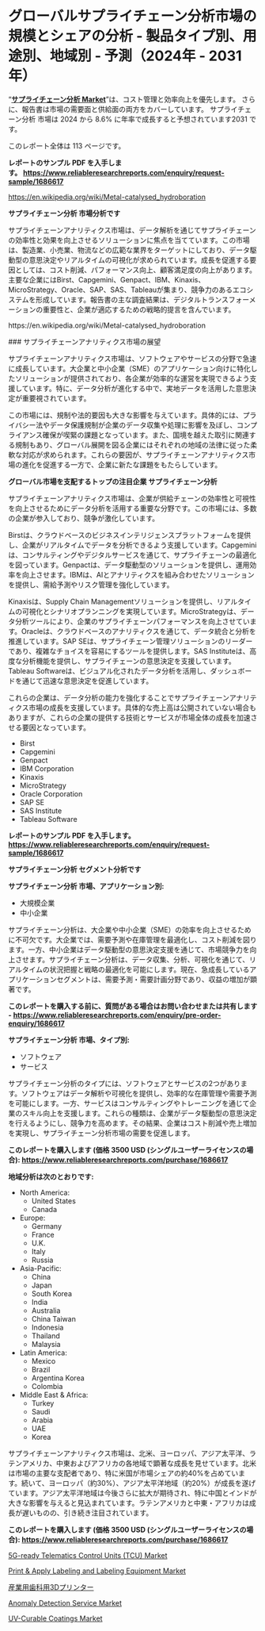 <p><h1>グローバルサプライチェーン分析市場の規模とシェアの分析 - 製品タイプ別、用途別、地域別 - 予測（2024年 - 2031年）</h1></p><p>&ldquo;<strong><a href="https://www.reliableresearchreports.com/supply-chain-analytics-r1686617">サプライチェーン分析 Market</a></strong>&rdquo;は、コスト管理と効率向上を優先します。 さらに、報告書は市場の需要面と供給面の両方をカバーしています。 サプライチェーン分析 市場は 2024 から 8.6% に年率で成長すると予想されています2031 です。</p>
<p>このレポート全体は 113 ページです。</p>
<p><strong>レポートのサンプル PDF を入手します。&nbsp;<a href="https://www.reliableresearchreports.com/enquiry/request-sample/1686617">https://www.reliableresearchreports.com/enquiry/request-sample/1686617</a></strong></p>
<p><a href="https://en.wikipedia.org/wiki/Metal-catalysed_hydroboration">https://en.wikipedia.org/wiki/Metal-catalysed_hydroboration</a></p>
<p><strong>サプライチェーン分析 市場分析です</strong></p>
<p><p>サプライチェーンアナリティクス市場は、データ解析を通じてサプライチェーンの効率性と効果を向上させるソリューションに焦点を当てています。この市場は、製造業、小売業、物流などの広範な業界をターゲットにしており、データ駆動型の意思決定やリアルタイムの可視化が求められています。成長を促進する要因としては、コスト削減、パフォーマンス向上、顧客満足度の向上があります。主要な企業にはBirst、Capgemini、Genpact、IBM、Kinaxis、MicroStrategy、Oracle、SAP、SAS、Tableauが集まり、競争力のあるエコシステムを形成しています。報告書の主な調査結果は、デジタルトランスフォーメーションの重要性と、企業が適応するための戦略的提言を含んでいます。</p></p>
<p>https://en.wikipedia.org/wiki/Metal-catalysed_hydroboration</p>
<p><p>### サプライチェーンアナリティクス市場の展望</p><p>サプライチェーンアナリティクス市場は、ソフトウェアやサービスの分野で急速に成長しています。大企業と中小企業（SME）のアプリケーション向けに特化したソリューションが提供されており、各企業が効率的な運営を実現できるよう支援しています。特に、データ分析が進化する中で、実地データを活用した意思決定が重要視されています。</p><p>この市場には、規制や法的要因も大きな影響を与えています。具体的には、プライバシー法やデータ保護規制が企業のデータ収集や処理に影響を及ぼし、コンプライアンス確保が喫緊の課題となっています。また、国境を越えた取引に関連する規制もあり、グローバル展開を図る企業にはそれぞれの地域の法律に従った柔軟な対応が求められます。これらの要因が、サプライチェーンアナリティクス市場の進化を促進する一方で、企業に新たな課題をもたらしています。</p></p>
<p><strong>グローバル市場を支配するトップの注目企業 サプライチェーン分析</strong></p>
<p><p>サプライチェーンアナリティクス市場は、企業が供給チェーンの効率性と可視性を向上させるためにデータ分析を活用する重要な分野です。この市場には、多数の企業が参入しており、競争が激化しています。</p><p>Birstは、クラウドベースのビジネスインテリジェンスプラットフォームを提供し、企業がリアルタイムでデータを分析できるよう支援しています。Capgeminiは、コンサルティングやデジタルサービスを通じて、サプライチェーンの最適化を図っています。Genpactは、データ駆動型のソリューションを提供し、運用効率を向上させます。IBMは、AIとアナリティクスを組み合わせたソリューションを提供し、需給予測やリスク管理を強化しています。</p><p>Kinaxisは、Supply Chain Managementソリューションを提供し、リアルタイムの可視化とシナリオプランニングを実現しています。MicroStrategyは、データ分析ツールにより、企業のサプライチェーンパフォーマンスを向上させています。Oracleは、クラウドベースのアナリティクスを通じて、データ統合と分析を推進しています。SAP SEは、サプライチェーン管理ソリューションのリーダーであり、複雑なチョイスを容易にするツールを提供します。SAS Instituteは、高度な分析機能を提供し、サプライチェーンの意思決定を支援しています。Tableau Softwareは、ビジュアル化されたデータ分析を活用し、ダッシュボードを通じて迅速な意思決定を促進しています。</p><p>これらの企業は、データ分析の能力を強化することでサプライチェーンアナリティクス市場の成長を支援しています。具体的な売上高は公開されていない場合もありますが、これらの企業の提供する技術とサービスが市場全体の成長を加速させる要因となっています。</p></p>
<p><ul><li>Birst</li><li>Capgemini</li><li>Genpact</li><li>IBM Corporation</li><li>Kinaxis</li><li>MicroStrategy</li><li>Oracle Corporation</li><li>SAP SE</li><li>SAS Institute</li><li>Tableau Software</li></ul></p>
<p><strong>レポートのサンプル PDF を入手します。 <a href="https://www.reliableresearchreports.com/enquiry/request-sample/1686617">https://www.reliableresearchreports.com/enquiry/request-sample/1686617</a></strong></p>
<p><strong>サプライチェーン分析 セグメント分析です</strong></p>
<p><strong>サプライチェーン分析 市場、アプリケーション別:</strong></p>
<p><ul><li>大規模企業</li><li>中小企業</li></ul></p>
<p><p>サプライチェーン分析は、大企業や中小企業（SME）の効率を向上させるために不可欠です。大企業では、需要予測や在庫管理を最適化し、コスト削減を図ります。一方、中小企業はデータ駆動型の意思決定支援を通じて、市場競争力を向上させます。サプライチェーン分析は、データ収集、分析、可視化を通じて、リアルタイムの状況把握と戦略の最適化を可能にします。現在、急成長しているアプリケーションセグメントは、需要予測・需要計画分野であり、収益の増加が顕著です。</p></p>
<p><strong>このレポートを購入する前に、質問がある場合はお問い合わせまたは共有します - <a href="https://www.reliableresearchreports.com/enquiry/pre-order-enquiry/1686617">https://www.reliableresearchreports.com/enquiry/pre-order-enquiry/1686617</a></strong></p>
<p><strong>サプライチェーン分析 市場、タイプ別:</strong></p>
<p><ul><li>ソフトウェア</li><li>サービス</li></ul></p>
<p><p>サプライチェーン分析のタイプには、ソフトウェアとサービスの2つがあります。ソフトウェアはデータ解析や可視化を提供し、効率的な在庫管理や需要予測を可能にします。一方、サービスはコンサルティングやトレーニングを通じて企業のスキル向上を支援します。これらの種類は、企業がデータ駆動型の意思決定を行えるようにし、競争力を高めます。その結果、企業はコスト削減や売上増加を実現し、サプライチェーン分析市場の需要を促進します。</p></p>
<p><strong>このレポートを購入します (価格 3500 USD (シングルユーザーライセンスの場合): <a href="https://www.reliableresearchreports.com/purchase/1686617">https://www.reliableresearchreports.com/purchase/1686617</a></strong></p>
<p><strong>地域分析は次のとおりです:</strong></p>
<p><ul>
    <li>
        North America:
        <ul>
            <li>United States</li>
            <li>Canada</li>
        </ul>
    </li>
    <li>
        Europe:
        <ul>
            <li>Germany</li>
            <li>France</li>
            <li>U.K.</li>
            <li>Italy</li>
            <li>Russia</li>
        </ul>
    </li>
    <li>
        Asia-Pacific:
        <ul>
            <li>China</li>
            <li>Japan</li>
            <li>South Korea</li>
            <li>India</li>
            <li>Australia</li>
            <li>China Taiwan</li>
            <li>Indonesia</li>
            <li>Thailand</li>
            <li>Malaysia</li>
        </ul>
    </li>
    <li>
        Latin America:
        <ul>
            <li>Mexico</li>
            <li>Brazil</li>
            <li>Argentina Korea</li>
            <li>Colombia</li>
        </ul>
    </li>
    <li>
        Middle East & Africa:
        <ul>
            <li>Turkey</li>
            <li>Saudi</li>
            <li>Arabia</li>
            <li>UAE</li>
            <li>Korea</li>
        </ul>
    </li>
    </ul></p>
<p><p>サプライチェーンアナリティクス市場は、北米、ヨーロッパ、アジア太平洋、ラテンアメリカ、中東およびアフリカの各地域で顕著な成長を見せています。北米は市場の主要な支配者であり、特に米国が市場シェアの約40%を占めています。続いて、ヨーロッパ（約30%）、アジア太平洋地域（約20%）が成長を遂げています。アジア太平洋地域は今後さらに拡大が期待され、特に中国とインドが大きな影響を与えると見込まれています。ラテンアメリカと中東・アフリカは成長が遅いものの、引き続き注目されています。</p></p>
<p><strong>このレポートを購入します (価格 3500 USD (シングルユーザーライセンスの場合): <a href="https://www.reliableresearchreports.com/purchase/1686617">https://www.reliableresearchreports.com/purchase/1686617</a></strong></p>
<p><p><a href="https://issuu.com/reportprime-2/docs/5g-ready-telematics-control-units-t_d05b85cef740a1">5G-ready Telematics Control Units (TCU) Market</a></p><p><a href="https://github.com/petbigbeepjn/Market-Research-Report-List-1/blob/main/print-apply-labeling-and-labeling-equipment-market.md">Print & Apply Labeling and Labeling Equipment Market</a></p><p><a href="https://medium.com/@emmittkutch2023/industrial-dental-3d-printer-market-%E3%81%AF-%E3%82%B3%E3%82%B9%E3%83%88%E7%AE%A1%E7%90%86%E3%81%A8%E5%8A%B9%E7%8E%87%E5%90%91%E4%B8%8A%E3%82%92%E5%84%AA%E5%85%88%E3%81%97%E3%81%BE%E3%81%99-%E3%81%95%E3%82%89%E3%81%AB-%E5%A0%B1%E5%91%8A%E6%9B%B8%E3%81%AF%E5%B8%82%E5%A0%B4%E3%81%AE%E9%9C%80%E8%A6%81%E9%9D%A2%E3%81%A8%E4%BE%9B%E7%B5%A6%E9%9D%A2%E3%81%AE%E4%B8%A1%E6%96%B9%E3%82%92%E3%82%AB%E3%83%90%E3%83%BC%E3%81%97%E3%81%A6%E3%81%84%E3%81%BE%E3%81%99-industrial-24914de5b7df">産業用歯科用3Dプリンター</a></p><p><a href="https://www.linkedin.com/pulse/anomaly-detection-service-market-global-regional-analysis-2024-a64lf?trackingId=7Mq7ZzrtQ1m6RE8J%2BUL1pw%3D%3D">Anomaly Detection Service Market</a></p><p><a href="https://github.com/WillowBruen/Market-Research-Report-List-1/blob/main/uv-curable-coatings-market.md">UV-Curable Coatings Market</a></p></p>